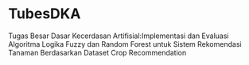 # TubesDKA
Tugas Besar Dasar Kecerdasan Artifisial:Implementasi dan Evaluasi Algoritma Logika Fuzzy dan Random Forest untuk Sistem Rekomendasi Tanaman Berdasarkan Dataset Crop Recommendation
